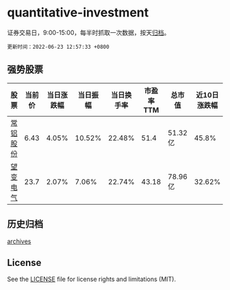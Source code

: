 # quantitative-investment

证券交易日，9:00-15:00，每半时抓取一次数据，按天[归档](archives)。

`更新时间：2022-06-23 12:57:33 +0800`

## 强势股票

|股票|当前价|当日涨跌幅|当日振幅|当日换手率|市盈率TTM|总市值|近10日涨跌幅|
|----|----|----|----|----|----|----|----|
|[常铝股份](https://xueqiu.com/S/SZ002160)|6.43|4.05%|10.52%|22.48%|51.4|51.32亿|45.8%|
|[望变电气](https://xueqiu.com/S/SH603191)|23.7|2.07%|7.06%|22.74%|43.18|78.96亿|32.62%|

## 历史归档

[archives](archives)

## License

See the [LICENSE](LICENSE) file for license rights and limitations (MIT).